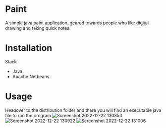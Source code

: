 # Paint
A simple java paint application, geared towards people who like digital drawing and taking quick notes.

# Installation
Stack
- Java
- Apache Netbeans

# Usage
Headover to the distribution folder and there you will find an executable java file to run the program
![Screenshot 2022-12-22 130853](https://user-images.githubusercontent.com/96448477/209226518-4b97726d-9f22-4da0-a0cb-8606dc633ab5.png)
![Screenshot 2022-12-22 130922](https://user-images.githubusercontent.com/96448477/209226541-87713a8a-348a-49f3-b92e-0f8b3ad231a4.png)
![Screenshot 2022-12-22 131006](https://user-images.githubusercontent.com/96448477/209226551-64ef9fc6-fec3-46ba-afd9-f823ec57bd5d.png)
